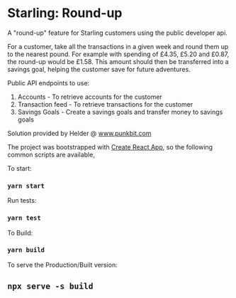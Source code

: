 
Starling: Round-up
==================

A "round-up" feature for Starling customers using the public developer api.

For a customer, take all the transactions in a given week and round them up to the
nearest pound. For example with spending of £4.35, £5.20 and £0.87, the round-up
would be £1.58. This amount should then be transferred into a savings goal, helping the
customer save for future adventures.

Public API endpoints to use:
1. Accounts - To retrieve accounts for the customer
2. Transaction feed - To retrieve transactions for the customer
3. Savings Goals - Create a savings goals and transfer money to savings goals

Solution provided by Helder @ www.punkbit.com

The project was bootstrapped with [Create React App](https://github.com/facebook/create-react-app), so
the following common scripts are available,

To start:

### `yarn start`

Run tests:

### `yarn test`

To Build:

### `yarn build`

To serve the Production/Built version:

## `npx serve -s build`
